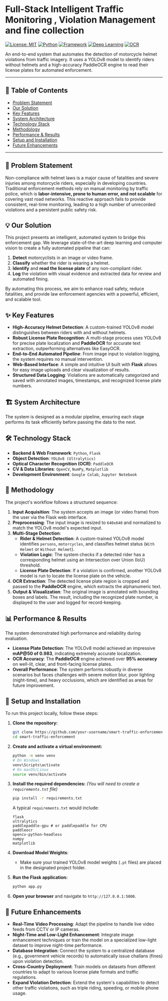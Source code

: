 # Full-Stack Intelligent Traffic Monitoring , Violation Management and fine collection

[![License: MIT](https://img.shields.io/badge/License-MIT-yellow.svg)](https://opensource.org/licenses/MIT)
[![Python](https://img.shields.io/badge/Python-3.8%2B-blue.svg)](https://www.python.org/)
[![Framework](https://img.shields.io/badge/Framework-Flask-green.svg)](https://flask.palletsprojects.com/)
[![Deep Learning](https://img.shields.io/badge/Object%20Detection-YOLOv8-blueviolet)](https://github.com/ultralytics/ultralytics)
[![OCR](https://img.shields.io/badge/OCR-PaddleOCR-orange)](https://github.com/PaddlePaddle/PaddleOCR)

An end-to-end system that automates the detection of motorcycle helmet violations from traffic imagery. It uses a YOLOv8 model to identify riders without helmets and a high-accuracy PaddleOCR engine to read their license plates for automated enforcement.

---

## 📖 Table of Contents
* [Problem Statement](#-problem-statement)
* [Our Solution](#-our-solution)
* [Key Features](#-key-features)
* [System Architecture](#-system-architecture)
* [Technology Stack](#-technology-stack)
* [Methodology](#-methodology)
* [Performance & Results](#-performance--results)
* [Setup and Installation](#-setup-and-installation)
* [Future Enhancements](#-future-enhancements)


---

## 📍 Problem Statement

Non-compliance with helmet laws is a major cause of fatalities and severe injuries among motorcycle riders, especially in developing countries. Traditional enforcement methods rely on manual monitoring by traffic police, which is **labor-intensive, prone to human error, and not scalable** for covering vast road networks. This reactive approach fails to provide consistent, real-time monitoring, leading to a high number of unrecorded violations and a persistent public safety risk.

## 💡 Our Solution

This project presents an intelligent, automated system to bridge this enforcement gap. We leverage state-of-the-art deep learning and computer vision to create a fully automated pipeline that can:
1.  **Detect** motorcyclists in an image or video frame.
2.  **Classify** whether the rider is wearing a helmet.
3.  **Identify** and **read the license plate** of any non-compliant rider.
4.  **Log** the violation with visual evidence and extracted data for review and automated fining.

By automating this process, we aim to enhance road safety, reduce fatalities, and provide law enforcement agencies with a powerful, efficient, and scalable tool.

## ✨ Key Features

- **High-Accuracy Helmet Detection**: A custom-trained YOLOv8 model distinguishes between riders with and without helmets.
- **Robust License Plate Recognition**: A multi-stage process uses YOLOv8 for precise plate localization and **PaddleOCR** for accurate text extraction, outperforming alternatives like EasyOCR.
- **End-to-End Automated Pipeline**: From image input to violation logging, the system requires no manual intervention.
- **Web-Based Interface**: A simple and intuitive UI built with **Flask** allows for easy image uploads and clear visualization of results.
- **Structured Data Logging**: Violations are automatically categorized and saved with annotated images, timestamps, and recognized license plate numbers.



## 🏗️ System Architecture

The system is designed as a modular pipeline, ensuring each stage performs its task efficiently before passing the data to the next.


## 🛠️ Technology Stack

- **Backend & Web Framework**: `Python`, `Flask`
- **Object Detection**: `YOLOv8 (Ultralytics)`
- **Optical Character Recognition (OCR)**: `PaddleOCR`
- **CV & Data Libraries**: `OpenCV`, `NumPy`, `Matplotlib`
- **Development Environment**: `Google Colab`, `Jupyter Notebook`

## 🔬 Methodology

The project's workflow follows a structured sequence:

1.  **Input Acquisition**: The system accepts an image (or video frame) from the user via the Flask web interface.
2.  **Preprocessing**: The input image is resized to `640x640` and normalized to match the YOLOv8 model's expected input.
3.  **Multi-Stage Detection**:
    - **Rider & Helmet Detection**: A custom-trained YOLOv8 model identifies `persons`, `motorcycles`, and classifies helmet status (`With Helmet` or `Without Helmet`).
    - **Violation Logic**: The system checks if a detected rider has a corresponding helmet using an Intersection over Union (IoU) threshold.
    - **License Plate Detection**: If a violation is confirmed, another YOLOv8 model is run to locate the license plate on the vehicle.
4.  **OCR Extraction**: The detected license plate region is cropped and passed to the **PaddleOCR** engine, which extracts the alphanumeric text.
5.  **Output & Visualization**: The original image is annotated with bounding boxes and labels. The result, including the recognized plate number, is displayed to the user and logged for record-keeping.

## 📊 Performance & Results

The system demonstrated high performance and reliability during evaluation.

- **License Plate Detection**: The YOLOv8 model achieved an impressive **mAP@50 of 0.983**, indicating extremely accurate localization.
- **OCR Accuracy**: The **PaddleOCR** engine achieved over **95% accuracy** on well-lit, clear, and front-facing license plates.
- **Overall Performance**: The system performs robustly in diverse scenarios but faces challenges with severe motion blur, poor lighting (night-time), and heavy occlusions, which are identified as areas for future improvement.

## 🚀 Setup and Installation

To run this project locally, follow these steps:

1.  **Clone the repository:**
    ```bash
    git clone https://github.com/your-username/smart-traffic-enforcement.git
    cd smart-traffic-enforcement
    ```

2.  **Create and activate a virtual environment:**
    ```bash
    python -m venv venv
    # On Windows
    venv\Scripts\activate
    # On macOS/Linux
    source venv/bin/activate
    ```

3.  **Install the required dependencies:**
    *(You will need to create a `requirements.txt` file)*
    ```bash
    pip install -r requirements.txt
    ```
    A typical `requirements.txt` would include:
    ```
    flask
    ultralytics
    paddlepaddle-gpu # or paddlepaddle for CPU
    paddleocr
    opencv-python-headless
    numpy
    matplotlib
    ```

4.  **Download Model Weights**:
    - Make sure your trained YOLOv8 model weights (`.pt` files) are placed in the designated project folder.

5.  **Run the Flask application:**
    ```bash
    python app.py
    ```

6.  **Open your browser** and navigate to `http://127.0.0.1:5000`.

## 🔮 Future Enhancements

- **Real-Time Video Processing**: Adapt the pipeline to handle live video feeds from CCTV or IP cameras.
- **Night-Time and Low-Light Enhancement**: Integrate image enhancement techniques or train the model on a specialized low-light dataset to improve night-time performance.
- **Database Integration**: Connect the system to a centralized database (e.g., government vehicle records) to automatically issue challans (fines) upon violation detection.
- **Cross-Country Deployment**: Train models on datasets from different countries to adapt to various license plate formats and traffic regulations.
- **Expand Violation Detection**: Extend the system's capabilities to detect other traffic violations, such as triple riding, speeding, or mobile phone usage.
